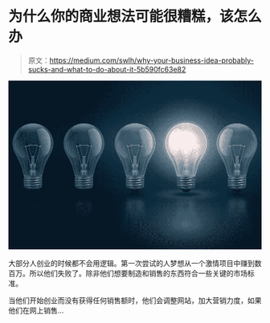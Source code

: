 # 为什么你的商业想法可能很糟糕，该怎么办

> 原文：<https://medium.com/swlh/why-your-business-idea-probably-sucks-and-what-to-do-about-it-5b590fc63e82>

![](img/cae12fa3c508f2b15ce6a4b809b10fbe.png)

大部分人创业的时候都不会用逻辑。第一次尝试的人梦想从一个激情项目中赚到数百万。所以他们失败了。除非他们想要制造和销售的东西符合一些关键的市场标准。

当他们开始创业而没有获得任何销售额时，他们会调整网站，加大营销力度，如果他们在网上销售…